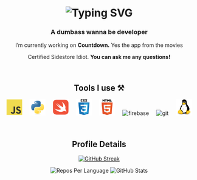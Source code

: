 <h1 align="center">
  <img src="https://readme-typing-svg.demolab.com?font=Fira+Code&weight=500&size=30&duration=3000&pause=200&color=3968F7&center=true&width=435&lines=Hey%2C+I'm+Neo" alt="Typing SVG" />
</h1>
<h3 align="center">A dumbass wanna be developer </h3>

<div align="center">
 
  I’m currently working on **Countdown.** Yes the app from the movies
 
  Certified Sidestore Idiot. **You can ask me any questions!**

 </div>
 
</br>

<h2 align="center"> Tools I use ⚒</h2>

<p align="center">
  <span style="display: inline-block; padding-right: 15px;">
    <img src="https://raw.githubusercontent.com/devicons/devicon/master/icons/javascript/javascript-original.svg" alt="javascript" width="42" height="42" />
  </span>
  <span style="display: inline-block; padding-right: 15px;">
    <img src="https://raw.githubusercontent.com/devicons/devicon/master/icons/python/python-original.svg" alt="python" width="42" height="42" />
  </span>
  <span style="display: inline-block; padding-right: 15px;">
    <img src="https://raw.githubusercontent.com/devicons/devicon/master/icons/swift/swift-original.svg" alt="swift" width="42" height="42" />
  </span>
  <span style="display: inline-block; padding-right: 15px;">
    <img src="https://raw.githubusercontent.com/devicons/devicon/master/icons/css3/css3-original-wordmark.svg" alt="css3" width="42" height="42" />
  </span>
  <span style="display: inline-block; padding-right: 15px;">
    <img src="https://raw.githubusercontent.com/devicons/devicon/master/icons/html5/html5-original-wordmark.svg" alt="html5" width="42" height="42" />
  </span>
  <span style="display: inline-block; padding-right: 15px;">
    <img src="https://www.vectorlogo.zone/logos/firebase/firebase-icon.svg" alt="firebase" width="42" height="42" />
  </span>
  <span style="display: inline-block; padding-right: 15px;">
    <img src="https://www.vectorlogo.zone/logos/git-scm/git-scm-icon.svg" alt="git" width="42" height="42" />
  </span>
  <span style="display: inline-block;">
    <img src="https://raw.githubusercontent.com/devicons/devicon/master/icons/linux/linux-original.svg" alt="linux" width="42" height="42" />
  </span>
</p>

</br>
<h2 align="center">Profile Details</h2>

<p align="center">
  <a href="https://git.io/streak-stats">
    <img src="https://github-readme-streak-stats-kappa-drab.vercel.app?user=neoarz&theme=dark&cache=reset" alt="GitHub Streak" width="500" />

  </a>
</p>

<p align="center">
  <img src="http://github-profile-summary-cards.vercel.app/api/cards/repos-per-language?username=neoarz&theme=github_dark&cache=reset" alt="Repos Per Language" width="320" />
  <img src="http://github-profile-summary-cards.vercel.app/api/cards/stats?username=neoarz&theme=github_dark&cache=reset" alt="GitHub Stats" width="320" />
</p>

